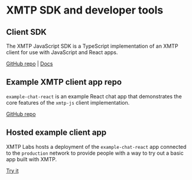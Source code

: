 # XMTP SDK and developer tools

## Client SDK

The XMTP JavaScript SDK is a TypeScript implementation of an XMTP client for use with JavaScript and React apps.

[GitHub repo](https://github.com/xmtp/xmtp-js) | [Docs](docs/client-sdk/javascript/tutorials/quickstart)

## Example XMTP client app repo

`example-chat-react` is an example React chat app that demonstrates the core features of the `xmtp-js` client implementation.

[GitHub repo](https://github.com/xmtp/example-chat-react)

## Hosted example client app

XMTP Labs hosts a deployment of the `example-chat-react` app connected to the `production` network to provide people with a way to try out a basic app built with XMTP.

[Try it](https://xmtp.chat)

